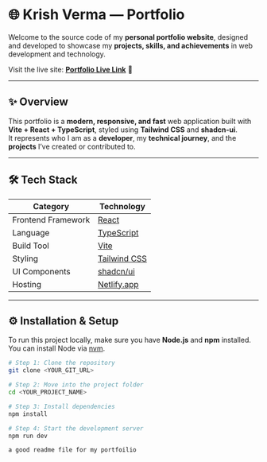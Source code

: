 # 🌐 Krish Verma — Portfolio

Welcome to the source code of my **personal portfolio website**, designed and developed to showcase my **projects, skills, and achievements** in web development and technology.  

Visit the live site: <a href="https://kv-folio.netlify.app/" target="_blank"><b>Portfolio Live Link</b></a> 🚀

---

## ✨ Overview

This portfolio is a **modern, responsive, and fast** web application built with **Vite + React + TypeScript**, styled using **Tailwind CSS** and **shadcn-ui**.  
It represents who I am as a **developer**, my **technical journey**, and the **projects** I’ve created or contributed to.

---

## 🛠️ Tech Stack

| Category | Technology |
|-----------|-------------|
| Frontend Framework | [React](https://react.dev/) |
| Language | [TypeScript](https://www.typescriptlang.org/) |
| Build Tool | [Vite](https://vitejs.dev/) |
| Styling | [Tailwind CSS](https://tailwindcss.com/) |
| UI Components | [shadcn/ui](https://ui.shadcn.com/) |
| Hosting | [Netlify.app](https://www.netlify.com/) |

---

## ⚙️ Installation & Setup

To run this project locally, make sure you have **Node.js** and **npm** installed.  
You can install Node via [nvm](https://github.com/nvm-sh/nvm#installing-and-updating).

```bash
# Step 1: Clone the repository
git clone <YOUR_GIT_URL>

# Step 2: Move into the project folder
cd <YOUR_PROJECT_NAME>

# Step 3: Install dependencies
npm install

# Step 4: Start the development server
npm run dev

a good readme file for my portfoilio